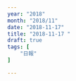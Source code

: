 ```yaml
---
year: "2018"
month: "2018/11"
date: "2018-11-17"
title: "2018-11-17 "
draft: true
tags: [
    "日報"
]

---
```


